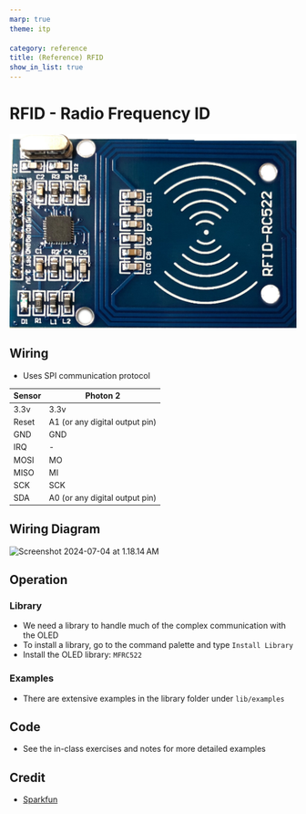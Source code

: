 ```yaml
---
marp: true
theme: itp

category: reference
title: (Reference) RFID
show_in_list: true
---
```


<!-- headingDivider: 2 -->

# RFID - Radio Frequency ID 

<img src="rfid.assets/rfid_mfc522_sensor.jpg" style="width:600px;" />



## Wiring 

- Uses SPI communication protocol

| Sensor | Photon 2                       |
| ------ | ------------------------------ |
| 3.3v   | 3.3v                           |
| Reset  | A1 (or any digital output pin) |
| GND    | GND                            |
| IRQ    | -                              |
| MOSI   | MO                             |
| MISO   | MI                             |
| SCK    | SCK                            |
| SDA    | A0 (or any digital output pin) |

## Wiring Diagram

<img src="rfid.assets/Screenshot 2024-07-04 at 1.18.14 AM.png" alt="Screenshot 2024-07-04 at 1.18.14 AM" style="width:800px;" />



## Operation

### Library

* We need a library to handle much of the complex communication with the OLED 
* To install a library, go to the command palette and type `Install Library`
* Install the OLED library: `MFRC522`

### Examples

- There are extensive examples in the library folder under `lib/examples`

## Code

- See the in-class exercises and notes for more detailed examples

## Credit

* [Sparkfun](https://www.sparkfun.com/products/13285)























